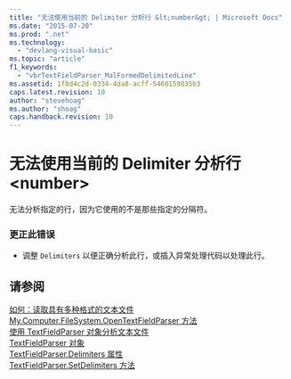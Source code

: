 ```yaml
---
title: "无法使用当前的 Delimiter 分析行 &lt;number&gt; | Microsoft Docs"
ms.date: "2015-07-20"
ms.prod: ".net"
ms.technology: 
  - "devlang-visual-basic"
ms.topic: "article"
f1_keywords: 
  - "vbrTextFieldParser_MalFormedDelimitedLine"
ms.assetid: 1f8d4c2d-0334-4da8-acff-5460159835b3
caps.latest.revision: 10
author: "stevehoag"
ms.author: "shoag"
caps.handback.revision: 10
---
```

# 无法使用当前的 Delimiter 分析行 &lt;number&gt;
无法分析指定的行，因为它使用的不是那些指定的分隔符。  
  
### 更正此错误  
  
-   调整 `Delimiters` 以便正确分析此行，或插入异常处理代码以处理此行。  
  
## 请参阅  
 [如何：读取具有多种格式的文本文件](../../visual-basic/developing-apps/programming/drives-directories-files/how-to-read-from-text-files-with-multiple-formats.md)   
 [My.Computer.FileSystem.OpenTextFieldParser 方法](http://msdn.microsoft.com/zh-cn/e5869f85-c078-485f-8323-8dc716494546)   
 [使用 TextFieldParser 对象分析文本文件](../../visual-basic/developing-apps/programming/drives-directories-files/parsing-text-files-with-the-textfieldparser-object.md)   
 [TextFieldParser 对象](../../visual-basic/language-reference/objects/textfieldparser-object.md)   
 [TextFieldParser.Delimiters 属性](http://msdn.microsoft.com/zh-cn/4eb18f4d-3011-40a9-b668-be93eed0444f)   
 [TextFieldParser.SetDelimiters 方法](http://msdn.microsoft.com/zh-cn/21fa40ec-5866-4d0e-9fd9-c708a190dcc9)